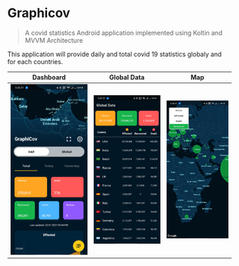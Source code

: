 # Graphicov
> A covid statistics Android application implemented using Koltin and MVVM Architecture

This application will provide daily and total covid 19 statistics globaly and for each countries.


Dashboard             |  Global Data        |  Map
:-------------------------:|:-------------------------:|:-------------------------:
![](dashboard.jpg)  |  ![](global_data.jpg)           | ![](map.jpg)

